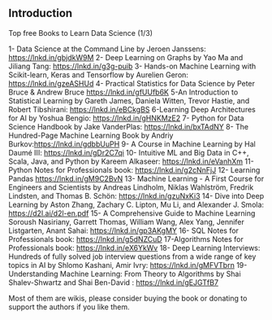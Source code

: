 ## Introduction

Top free Books to Learn Data Science (1/3)

1- Data Science at the Command Line by Jeroen Janssens: https://lnkd.in/gbjdkW9M
2- Deep Learning on Graphs by Yao Ma and Jiliang Tang: https://lnkd.in/g3g-puib
3- Hands-on Machine Learning with Scikit-learn, Keras and Tensorflow by Aurelien Geron: https://lnkd.in/gzeASHUd
4- Practical Statistics for Data Science by Peter Bruce & Andrew Bruce https://lnkd.in/gfUUfb6K
5-An Introduction to Statistical Learning by Gareth James, Daniela Witten, Trevor Hastie, and Robert Tibshirani: https://lnkd.in/eBCkgBS
6-Learning Deep Architectures for AI by Yoshua Bengio: https://lnkd.in/gHNKMzE2
7- Python for Data Science Handbook by Jake VanderPlas: https://lnkd.in/bxTAdNY
8- The Hundred-Page Machine Learning Book by Andriy Burkov:https://lnkd.in/gdbbUuPH
9- A Course in Machine Learning by Hal Daumé III: https://lnkd.in/gDr2C7qi
10- Intuitive ML and Big Data in C++, Scala, Java, and Python by Kareem Alkaseer: https://lnkd.in/eVanhXm
11- Python Notes for Professionals book: https://lnkd.in/g2cNnFjJ
12- Learning Pandas https://lnkd.in/gM9C2BvN
13- Machine Learning - A First Course for Engineers and Scientists by Andreas Lindholm, Niklas Wahlström, Fredrik Lindsten, and Thomas B. Schön: https://lnkd.in/gzuNxKi3
14- Dive into Deep Learning by Aston Zhang, Zachary C. Lipton, Mu Li, and Alexander J. Smola: https://d2l.ai/d2l-en.pdf
15- A Comprehensive Guide to Machine Learning Soroush Nasiriany, Garrett Thomas, William Wang, Alex Yang, Jennifer Listgarten, Anant Sahai: https://lnkd.in/gp3AKgMY
16- SQL Notes for Professionals book: https://lnkd.in/g5dNZCuD
17-Algorithms Notes for Professionals book: https://lnkd.in/eX6YkWv
18- Deep Learning Interviews: Hundreds of fully solved job interview questions from a wide range of key topics in AI by Shlomo Kashani, Amir Ivry: https://lnkd.in/gMFVTbrn
19- Understanding Machine Learning: From Theory to Algorithms by Shai Shalev-Shwartz and Shai Ben-David : https://lnkd.in/gEJGTfB7

Most of them are wikis, please consider buying the book or donating to support the authors if you like them.


